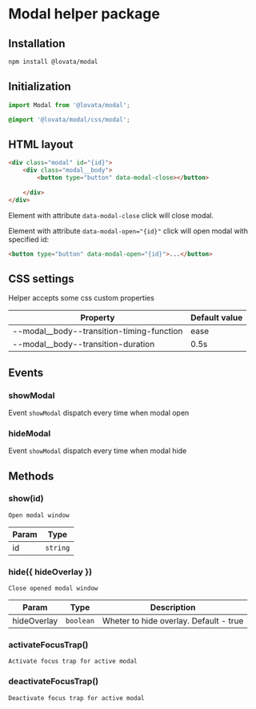 # Modal helper package

## Installation

```bash
npm install @lovata/modal
```

## Initialization

```javascript
import Modal from '@lovata/modal';
```

```css
@import '@lovata/modal/css/modal';
```

## HTML layout

```html
<div class="modal" id="{id}">
    <div class="modal__body">
        <button type="button" data-modal-close></button>
        
    </div>
</div>
```

Element with attribute `data-modal-close` click will close modal.

Element with attribute `data-modal-open="{id}"` click will open modal with specified id:

```html
<button type="button" data-modal-open="{id}">...</button>
```

## CSS settings

Helper accepts some css custom properties

| Property | Default value |
| --- | --- |
| --modal__body--transition-timing-function | ease |
| --modal__body--transition-duration | 0.5s |

## Events

### showModal

Event `showModal` dispatch every time when modal open

### hideModal

Event `showModal` dispatch every time when modal hide

## Methods

### show(id)

`Open modal window`

| Param | Type |
| --- | --- |
| id | <code>string</code> |

### hide({ hideOverlay })

`Close opened modal window`

| Param | Type | Description |
| --- | --- | --- |
| hideOverlay | <code>boolean</code> | Wheter to hide overlay. Default - true |

### activateFocusTrap()

`Activate focus trap for active modal`

### deactivateFocusTrap()

`Deactivate focus trap for active modal`